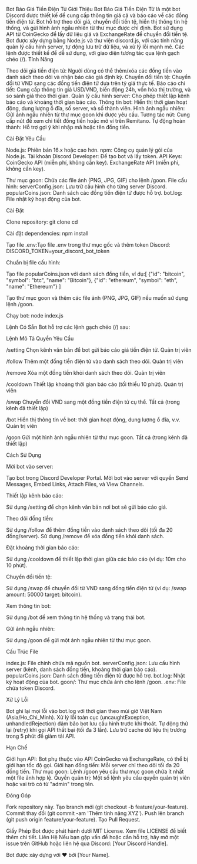 Bot Báo Giá Tiền Điện Tử
Giới Thiệu
Bot Báo Giá Tiền Điện Tử là một bot Discord được thiết kế để cung cấp thông tin giá cả và báo cáo về các đồng tiền điện tử. Bot hỗ trợ theo dõi giá, chuyển đổi tiền tệ, hiển thị thông tin hệ thống, và gửi hình ảnh ngẫu nhiên từ thư mục được chỉ định. Bot sử dụng API từ CoinGecko để lấy dữ liệu giá và ExchangeRate để chuyển đổi tiền tệ.
Bot được xây dựng bằng Node.js và thư viện discord.js, với các tính năng quản lý cấu hình server, tự động lưu trữ dữ liệu, và xử lý lỗi mạnh mẽ. Các lệnh được thiết kế để dễ sử dụng, với giao diện tương tác qua lệnh gạch chéo (/).
Tính Năng

Theo dõi giá tiền điện tử: Người dùng có thể thêm/xóa các đồng tiền vào danh sách theo dõi và nhận báo cáo giá định kỳ.
Chuyển đổi tiền tệ: Chuyển đổi từ VND sang các đồng tiền điện tử dựa trên tỷ giá thực tế.
Báo cáo chi tiết: Cung cấp thông tin giá USD/VND, biến động 24h, vốn hóa thị trường, và so sánh giá theo thời gian.
Quản lý cấu hình server: Cho phép thiết lập kênh báo cáo và khoảng thời gian báo cáo.
Thông tin bot: Hiển thị thời gian hoạt động, dung lượng ổ đĩa, số server, và số thành viên.
Hình ảnh ngẫu nhiên: Gửi ảnh ngẫu nhiên từ thư mục goon khi được yêu cầu.
Tương tác nút: Cung cấp nút để xem chi tiết đồng tiền hoặc mở ví trên Remitano.
Tự động hoàn thành: Hỗ trợ gợi ý khi nhập mã hoặc tên đồng tiền.

Cài Đặt
Yêu Cầu

Node.js: Phiên bản 16.x hoặc cao hơn.
npm: Công cụ quản lý gói của Node.js.
Tài khoản Discord Developer: Để tạo bot và lấy token.
API Keys: 
CoinGecko API (miễn phí, không cần key).
ExchangeRate API (miễn phí, không cần key).


Thư mục goon: Chứa các file ảnh (PNG, JPG, GIF) cho lệnh /goon.
File cấu hình:
serverConfig.json: Lưu trữ cấu hình cho từng server Discord.
popularCoins.json: Danh sách các đồng tiền điện tử được hỗ trợ.
bot.log: File nhật ký hoạt động của bot.



Cài Đặt

Clone repository:
git clone <repository-url>
cd <repository-folder>


Cài đặt dependencies:
npm install


Tạo file .env:Tạo file .env trong thư mục gốc và thêm token Discord:
DISCORD_TOKEN=your_discord_bot_token


Chuẩn bị file cấu hình:

Tạo file popularCoins.json với danh sách đồng tiền, ví dụ:[
  {"id": "bitcoin", "symbol": "btc", "name": "Bitcoin"},
  {"id": "ethereum", "symbol": "eth", "name": "Ethereum"}
]


Tạo thư mục goon và thêm các file ảnh (PNG, JPG, GIF) nếu muốn sử dụng lệnh /goon.


Chạy bot:
node index.js



Lệnh Có Sẵn
Bot hỗ trợ các lệnh gạch chéo (/) sau:



Lệnh
Mô Tả
Quyền Yêu Cầu



/setting
Chọn kênh văn bản để bot gửi báo cáo giá tiền điện tử.
Quản trị viên


/follow
Thêm một đồng tiền điện tử vào danh sách theo dõi.
Quản trị viên


/remove
Xóa một đồng tiền khỏi danh sách theo dõi.
Quản trị viên


/cooldown
Thiết lập khoảng thời gian báo cáo (tối thiểu 10 phút).
Quản trị viên


/swap
Chuyển đổi VND sang một đồng tiền điện tử cụ thể.
Tất cả (trong kênh đã thiết lập)


/bot
Hiển thị thông tin về bot: thời gian hoạt động, dung lượng ổ đĩa, v.v.
Quản trị viên


/goon
Gửi một hình ảnh ngẫu nhiên từ thư mục goon.
Tất cả (trong kênh đã thiết lập)


Cách Sử Dụng

Mời bot vào server:

Tạo bot trong Discord Developer Portal.
Mời bot vào server với quyền Send Messages, Embed Links, Attach Files, và View Channels.


Thiết lập kênh báo cáo:

Sử dụng /setting để chọn kênh văn bản nơi bot sẽ gửi báo cáo giá.


Theo dõi đồng tiền:

Sử dụng /follow để thêm đồng tiền vào danh sách theo dõi (tối đa 20 đồng/server).
Sử dụng /remove để xóa đồng tiền khỏi danh sách.


Đặt khoảng thời gian báo cáo:

Sử dụng /cooldown để thiết lập thời gian giữa các báo cáo (ví dụ: 10m cho 10 phút).


Chuyển đổi tiền tệ:

Sử dụng /swap để chuyển đổi từ VND sang đồng tiền điện tử (ví dụ: /swap amount: 50000 target: bitcoin).


Xem thông tin bot:

Sử dụng /bot để xem thông tin hệ thống và trạng thái bot.


Gửi ảnh ngẫu nhiên:

Sử dụng /goon để gửi một ảnh ngẫu nhiên từ thư mục goon.



Cấu Trúc File

index.js: File chính chứa mã nguồn bot.
serverConfig.json: Lưu cấu hình server (kênh, danh sách đồng tiền, khoảng thời gian báo cáo).
popularCoins.json: Danh sách đồng tiền điện tử được hỗ trợ.
bot.log: Nhật ký hoạt động của bot.
goon/: Thư mục chứa ảnh cho lệnh /goon.
.env: File chứa token Discord.

Xử Lý Lỗi

Bot ghi lại mọi lỗi vào bot.log với thời gian theo múi giờ Việt Nam (Asia/Ho_Chi_Minh).
Xử lý lỗi toàn cục (uncaughtException, unhandledRejection) đảm bảo bot lưu cấu hình trước khi thoát.
Tự động thử lại (retry) khi gọi API thất bại (tối đa 3 lần).
Lưu trữ cache dữ liệu thị trường trong 5 phút để giảm tải API.

Hạn Chế

Giới hạn API: Bot phụ thuộc vào API CoinGecko và ExchangeRate, có thể bị giới hạn tốc độ gọi.
Giới hạn đồng tiền: Mỗi server chỉ theo dõi tối đa 20 đồng tiền.
Thư mục goon: Lệnh /goon yêu cầu thư mục goon chứa ít nhất một file ảnh hợp lệ.
Quyền quản trị: Một số lệnh yêu cầu quyền quản trị viên hoặc vai trò có từ "admin" trong tên.

Đóng Góp

Fork repository này.
Tạo branch mới (git checkout -b feature/your-feature).
Commit thay đổi (git commit -am 'Thêm tính năng XYZ').
Push lên branch (git push origin feature/your-feature).
Tạo Pull Request.

Giấy Phép
Bot được phát hành dưới MIT License. Xem file LICENSE để biết thêm chi tiết.
Liên Hệ
Nếu bạn gặp vấn đề hoặc cần hỗ trợ, hãy mở một issue trên GitHub hoặc liên hệ qua Discord: [Your Discord Handle].

Bot được xây dựng với ❤️ bởi [Your Name].
